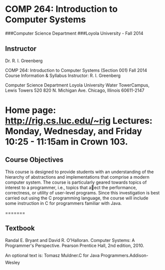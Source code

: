 COMP 264: Introduction to Computer Systems
================
###Computer Science Department 
###Loyola University - Fall 2014

## Instructor
Dr. R. I. Greenberg

COMP 264: Introduction to Computer Systems (Section 001)
Fall 2014 Course Information & Syllabus
Instructor: R. I. Greenberg

Computer Science Department
Loyola University
Water TowerCampus, Lewis Towers 520
820 N. Michigan Ave.
Chicago, Illinois 60611-2147

Home page: http://rig.cs.luc.edu/~rig
Lectures: Monday, Wednesday, and Friday 10:25 - 11:15am in Crown 103.
=======

## Course Objectives

This course is designed to provide students with an understanding of the hierarchy
of abstractions and implementations that comprise a modern computer system. The course is particularly
geared towards topics of interest to a programmer, i.e., topics that aect the performance, correctness, or
utility of user-level programs. Since this investigation is best carried out using the C programming language,
the course will include some instruction in C for programmers familiar with Java.

=======

## Textbook
Randal E. Bryant and David R. O'Halloran.
Computer Systems: A Programmer's Perspective.
Pearson Prentice Hall, 2nd edition, 2010.

An optional text is: 
Tomasz Muldner.C for Java Programmers.Addison-Wesley
